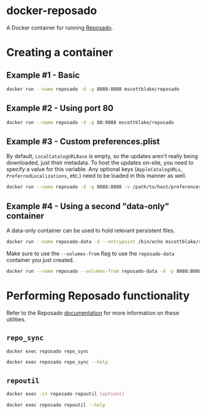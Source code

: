 # docker-reposado

A Docker container for running [Reposado](https://github.com/wdas/reposado).


# Creating a container

## Example #1 - Basic

```bash
docker run --name reposado -d -p 8088:8088 mscottblake/reposado
```

## Example #2 - Using port 80

```bash
docker run --name reposado -d -p 80:8088 mscottblake/reposado
```

## Example #3 - Custom preferences.plist

By default, `LocalCatalogURLBase` is empty, so the updates aren't really being downloaded, just their metadata. To host the updates on-site, you need to specify a value for this variable. Any optional keys (`AppleCatalogURLs`, `PreferredLocalizations`, etc.) need to be loaded in this manner as well.

```bash
docker run --name reposado -d -p 8088:8088 -v /path/to/host/preferences.plist:/reposado/code/preferences.plist mscottblake/reposado
```

## Example #4 - Using a second "data-only" container

A data-only container can be used to hold relevant persistent files.

```bash
docker run --name reposado-data -d --entrypoint /bin/echo mscottblake/reposado "Data-only container for Reposado."
```

Make sure to use the `--volumes-from` flag to use the `reposado-data` container you just created.

```bash
docker run --name reposado --volumes-from reposado-data -d -p 8088:8088 mscottblake/reposado
```


# Performing Reposado functionality

Refer to the Reposado [documentation](https://github.com/wdas/reposado/blob/master/docs/reference.txt) for more information on these utilities.

## `repo_sync`

```bash
docker exec reposado repo_sync
```

```bash
docker exec reposado repo_sync --help
```

## `repoutil`

```bash
docker exec -it reposado repoutil [options]
```

```bash
docker exec reposado repoutil --help
```
